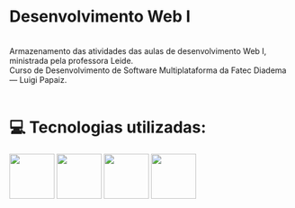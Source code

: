 <h1>
  Desenvolvimento Web I
  <br>
</h1>

<p>
  <br>Armazenamento das atividades das aulas de desenvolvimento Web I, ministrada pela professora Leide. <br>
   Curso de Desenvolvimento de Software Multiplataforma da Fatec Diadema — Luigi Papaiz.
<br>
<br>
</p>

# 💻 Tecnologias utilizadas:
<div>
<img width='80' src="https://cdn.jsdelivr.net/gh/devicons/devicon/icons/html5/html5-plain-wordmark.svg" />
<img width='80' src="https://cdn.jsdelivr.net/gh/devicons/devicon/icons/css3/css3-plain-wordmark.svg" />
<img width='80' src="https://cdn.jsdelivr.net/gh/devicons/devicon/icons/bootstrap/bootstrap-plain-wordmark.svg" />
<img width='80' src="https://cdn.jsdelivr.net/gh/devicons/devicon/icons/jquery/jquery-plain-wordmark.svg" />     
</div>
